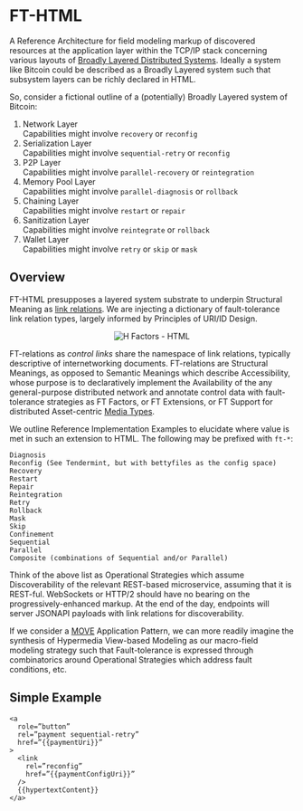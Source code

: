 # FT-HTML

A Reference Architecture for field modeling markup of discovered resources 
at the application layer within the TCP/IP stack concerning various layouts 
of [Broadly Layered Distributed Systems][0]. Ideally a system like Bitcoin 
could be described as a Broadly Layered system such that subsystem layers 
can be richly declared in HTML. 

So, consider a fictional outline of a (potentially) Broadly Layered system 
of Bitcoin:

1. Network Layer  
   Capabilities might involve `recovery` or `reconfig`
2. Serialization Layer  
   Capabilities might involve `sequential-retry` or `reconfig`
3. P2P Layer  
   Capabilities might involve `parallel-recovery` or `reintegration`
4. Memory Pool Layer  
   Capabilities might involve `parallel-diagnosis` or `rollback`
5. Chaining Layer  
   Capabilities might involve `restart` or `repair`
6. Sanitization Layer  
   Capabilities might involve `reintegrate` or `rollback`
7. Wallet Layer  
   Capabilities might involve `retry` or `skip` or `mask`

## Overview

FT-HTML presupposes a layered system substrate to underpin Structural Meaning 
as [link relations][1]. We are injecting a dictionary of fault-tolerance link 
relation types, largely informed by Principles of URI/ID Design. 

<p align="center">
<img alt="H Factors - HTML" src="http://amundsen.com/images/hypermedia/hfactors-html.png" />
</p>

FT-relations as *control links* share the namespace of link relations, typically 
descriptive of internetworking documents. FT-relations are Structural Meanings, 
as opposed to Semantic Meanings which describe Accessibility, whose purpose is 
to declaratively implement the Availability of the any general-purpose 
distributed network and annotate control data with fault-tolerance strategies as 
FT Factors, or FT Extensions, or FT Support for distributed Asset-centric [Media Types](http://amundsen.com/hypermedia/hfactor/).

We outline Reference Implementation Examples to elucidate where value is met in 
such an extension to HTML. The following may be prefixed with `ft-*`:

    Diagnosis
    Reconfig (See Tendermint, but with bettyfiles as the config space)
    Recovery
    Restart
    Repair
    Reintegration
    Retry
    Rollback
    Mask
    Skip
    Confinement
    Sequential
    Parallel
    Composite (combinations of Sequential and/or Parallel)

Think of the above list as Operational Strategies which assume Discoverability 
of the relevant REST-based microservice, assuming that it is REST-ful. 
WebSockets or HTTP/2 should have no bearing on the progressively-enhanced 
markup. At the end of the day, endpoints will server JSONAPI payloads with 
link relations for discoverability.

If we consider a [MOVE](https://cirw.in/blog/time-to-move-on) Application Pattern, 
we can more readily imagine the synthesis of Hypermedia View-based Modeling 
as our macro-field modeling strategy such that Fault-tolerance is expressed 
through combinatorics around Operational Strategies which address fault 
conditions, etc.

## Simple Example

    <a 
      role=”button”
      rel=”payment sequential-retry” 
      href=”{{paymentUri}}”
    >
      <link 
        rel=”reconfig” 
        href=”{{paymentConfigUri}}” 
      />
      {{hypertextContent}}
    </a>

[0]: https://www.eecs.umich.edu/techreports/cse/94/CSE-TR-201-94.pdf
[1]: http://www.iana.org/assignments/link-relations/link-relations.xhtml
